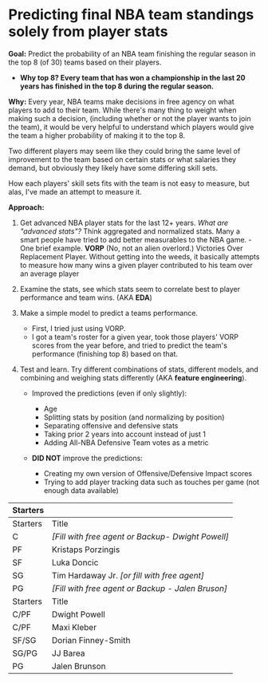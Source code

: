 # Predicting final NBA team standings solely from player stats

**Goal:** Predict the probability of an NBA team finishing the regular season in the top 8 (of 30) teams based on their players.

- **Why top 8? Every team that has won a championship in the last 20 years has finished in the top 8 during the regular season.** 

**Why:** Every year, NBA teams make decisions in free agency on what players to add to their team. While there's many thing to weight when making such a decision, (including whether or not the player wants to join the team), it would be very helpful to understand which players would give the team a higher probability of making it to the top 8. 

Two different players may seem like they could bring the same level of improvement to the team based on certain stats or what salaries they demand, but obviously they likely have some differing skill sets. 

How each players' skill sets fits with the team is not easy to measure, but alas, I've made an attempt to measure it.

**Approach:**

1. Get advanced NBA player stats for the last 12+ years.
    *What are "advanced stats"?* Think aggregated and normalized stats. Many a smart people have tried to add better measurables to the NBA game.
        - One brief example. **VORP** (No, not an alien overlord.) Victories Over Replacement Player. 
        Without getting into the weeds, it basically attempts to measure how many wins a given player contributed to his team over an average player


2. Examine the stats, see which stats seem to correlate best to player performance and team wins. (AKA **EDA**)

3. Make a simple model to predict a teams performance. 
    - First, I tried just using VORP.
    - I got a team's roster for a given year, took those players' VORP scores from the year before, and tried to predict the team's performance (finishing top 8) based on that.

4. Test and learn. Try different combinations of stats, different models, and combining and weighing stats differently (AKA **feature engineering**).
    - Improved the predictions (even if only slightly):
        - Age 
        - Splitting stats by position (and normalizing by position)
        - Separating offensive and defensive stats
        - Taking prior 2 years into account instead of just 1
        - Adding All-NBA Defensive Team votes as a metric

    - **DID NOT** improve the predictions:
        - Creating my own version of Offensive/Defensive Impact scores
        - Trying to add player tracking data such as touches per game (not enough data available)







| Starters | |
| ----------- | ----------- |
| Starters | Title |
| C | *[Fill with free agent or Backup- Dwight Powell]* |
| PF | Kristaps Porzingis |
| SF | Luka Doncic|
| SG | Tim Hardaway Jr. *[or fill with free agent]* |
| PG | *[Fill with free agent or Backup - Jalen Bruson]* |
| Starters | Title |
| C/PF | Dwight Powell |
| C/PF | Maxi Kleber |
| SF/SG | Dorian Finney-Smith|
| SG/PG | JJ Barea |
| PG | Jalen Brunson |



